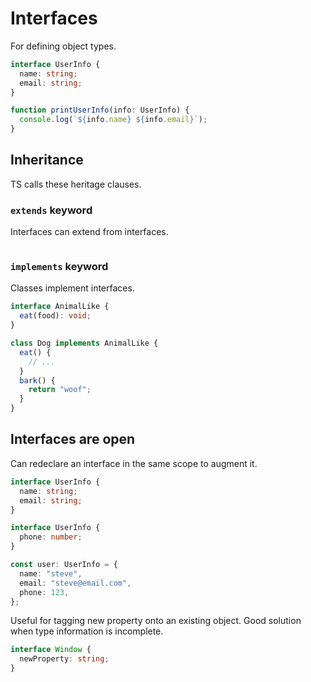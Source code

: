 # Interfaces

For defining object types.

```ts
interface UserInfo {
  name: string;
  email: string;
}

function printUserInfo(info: UserInfo) {
  console.log(`${info.name} ${info.email}`);
}
```

## Inheritance

TS calls these heritage clauses.

### `extends` keyword

Interfaces can extend from interfaces.

```ts

```

### `implements` keyword

Classes implement interfaces.

```ts
interface AnimalLike {
  eat(food): void;
}

class Dog implements AnimalLike {
  eat() {
    // ...
  }
  bark() {
    return "woof";
  }
}
```

## Interfaces are open

Can redeclare an interface in the same scope to augment it.

```ts
interface UserInfo {
  name: string;
  email: string;
}

interface UserInfo {
  phone: number;
}

const user: UserInfo = {
  name: "steve",
  email: "steve@email.com",
  phone: 123,
};
```

Useful for tagging new property onto an existing object. Good solution when type information is incomplete.

```ts
interface Window {
  newProperty: string;
}
```
